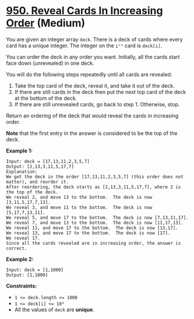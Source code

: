 # [950. Reveal Cards In Increasing Order][link] (Medium)

[link]: https://leetcode.com/problems/reveal-cards-in-increasing-order/

You are given an integer array `deck`. There is a deck of cards where every card has a unique
integer. The integer on the `iᵗʰ` card is `deck[i]`.

You can order the deck in any order you want. Initially, all the cards start face down (unrevealed)
in one deck.

You will do the following steps repeatedly until all cards are revealed:

1. Take the top card of the deck, reveal it, and take it out of the deck.
2. If there are still cards in the deck then put the next top card of the deck at the bottom of the
deck.
3. If there are still unrevealed cards, go back to step 1. Otherwise, stop.

Return an ordering of the deck that would reveal the cards in increasing order.

**Note** that the first entry in the answer is considered to be the top of the deck.

**Example 1:**

```
Input: deck = [17,13,11,2,3,5,7]
Output: [2,13,3,11,5,17,7]
Explanation:
We get the deck in the order [17,13,11,2,3,5,7] (this order does not matter), and reorder it.
After reordering, the deck starts as [2,13,3,11,5,17,7], where 2 is the top of the deck.
We reveal 2, and move 13 to the bottom.  The deck is now [3,11,5,17,7,13].
We reveal 3, and move 11 to the bottom.  The deck is now [5,17,7,13,11].
We reveal 5, and move 17 to the bottom.  The deck is now [7,13,11,17].
We reveal 7, and move 13 to the bottom.  The deck is now [11,17,13].
We reveal 11, and move 17 to the bottom.  The deck is now [13,17].
We reveal 13, and move 17 to the bottom.  The deck is now [17].
We reveal 17.
Since all the cards revealed are in increasing order, the answer is correct.
```

**Example 2:**

```
Input: deck = [1,1000]
Output: [1,1000]
```

**Constraints:**

- `1 <= deck.length <= 1000`
- `1 <= deck[i] <= 10⁶`
- All the values of `deck` are **unique**.
